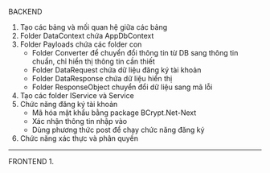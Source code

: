 BACKEND
1. Tạo các bảng và mối quan hệ giữa các bảng
2. Folder DataContext chứa AppDbContext
3. Folder Payloads chứa các folder con
   - Folder Converter để chuyển đổi thông tin từ DB sang thông tin chuẩn, chỉ hiển thị thông tin cần thiết
   - Folder DataRequest chứa dữ liệu đăng ký tài khoản
   - Folder DataResponse chứa dữ liệu hiển thị
   - Folder ResponseObject chuyển đổi dữ liệu sang mã lỗi
5. Tạo các folder IService và Service
6. Chức năng đăng ký tài khoản
   - Mã hóa mật khẩu bằng package BCrypt.Net-Next
   - Xác nhận thông tin nhập vào
   - Dùng phương thức post để chạy chức năng đăng ký
7. Chức năng xác thực và phân quyền
------------------------------------------------------------------------------------------------------------
FRONTEND
1.
